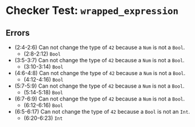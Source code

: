 # Checker Test: `wrapped_expression`

## Errors
- (2:4-2:6) Can not change the type of `42` because a `Num` is not a `Bool`.
  - (2:8-2:12) `Bool`
- (3:5-3:7) Can not change the type of `42` because a `Num` is not a `Bool`.
  - (3:10-3:14) `Bool`
- (4:6-4:8) Can not change the type of `42` because a `Num` is not a `Bool`.
  - (4:12-4:16) `Bool`
- (5:7-5:9) Can not change the type of `42` because a `Num` is not a `Bool`.
  - (5:14-5:18) `Bool`
- (6:7-6:9) Can not change the type of `42` because a `Num` is not a `Bool`.
  - (6:12-6:16) `Bool`
- (6:5-6:17) Can not change the type of `42` because a `Bool` is not an `Int`.
  - (6:20-6:23) `Int`
